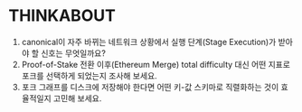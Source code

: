 # THINKABOUT

1. canonical이 자주 바뀌는 네트워크 상황에서 실행 단계(Stage Execution)가 받아야 할 신호는 무엇일까요?
2. Proof-of-Stake 전환 이후(Ethereum Merge) total difficulty 대신 어떤 지표로 포크를 선택하게 되었는지 조사해 보세요.
3. 포크 그래프를 디스크에 저장해야 한다면 어떤 키-값 스키마로 직렬화하는 것이 효율적일지 고민해 보세요.
